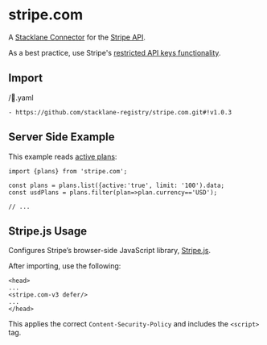 # stripe.com

A [Stacklane Connector](https://stacklane.com/docs/settings/connectors) for the [Stripe API](https://stripe.com/docs/api).

As a best practice, use Stripe's [restricted API keys functionality](https://stripe.com/docs/keys#limit-access).

## Import

/🔌.yaml

```
- https://github.com/stacklane-registry/stripe.com.git#!v1.0.3
```

## Server Side Example

This example reads [active plans](https://stripe.com/docs/api/plans):

```
import {plans} from 'stripe.com';

const plans = plans.list({active:'true', limit: '100').data;
const usdPlans = plans.filter(plan=>plan.currency=='USD');

// ...
```

## Stripe.js Usage

Configures Stripe’s browser-side JavaScript library, [Stripe.js](https://stripe.com/docs/js).

After importing, use the following:

```
<head>
...
<stripe.com-v3 defer/>
...
</head>
```

This applies the correct `Content-Security-Policy` and includes the `<script>` tag.
